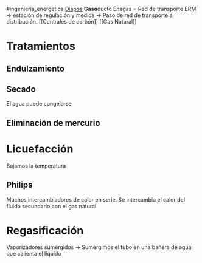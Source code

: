 #ingeniería_energetica 
[Diapos](../assets/Tema%207%201.pdf)
**Gaso**ducto
Enagas = Red de transporte
ERM → estación de regulación y medida → Paso de red de transporte a distribución.
[[Centrales de carbón]]
[[Gas Natural]]

# Tratamientos
## Endulzamiento

## Secado
El agua puede congelarse
## Eliminación de mercurio

# Licuefacción
Bajamos la temperatura
## Philips
Muchos intercambiadores de calor en serie. Se intercambia el calor del fluido secundario con el gas natural
# Regasificación
Vaporizadores sumergidos → Sumergimos el tubo en una bañera de agua que calienta el líquido

